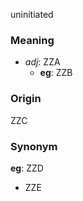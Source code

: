 uninitiated
### Meaning
+ _adj_: ZZA
    + __eg__: ZZB

### Origin

ZZC

### Synonym

__eg__: ZZD

+ ZZE


